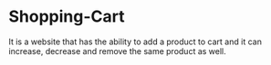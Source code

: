 # Shopping-Cart
It is a website that has the ability to add a product to cart and it can increase, decrease and remove the same product as well.
